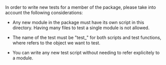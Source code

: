 In order to write new tests for a member of the package, please take into
account the following considerations:

 - Any new module in the package must have its own script in this directory.
   Having many files to test a single module is not allowed.

 - The name of the test must be "test_<name>" for both scripts and test
   functions, where <name> refers to the object we want to test.

 - You can write any new test script without needing to refer explicitely to
   a module.
